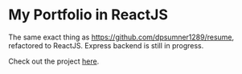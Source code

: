 # My Portfolio in ReactJS

The same exact thing as <a href="https://github.com/dpsumner1289/resume" target="_blank">https://github.com/dpsumner1289/resume</a>, refactored to ReactJS. Express backend is still in progress.

Check out the project <a href="https://douglassumner.com/" target="_blank">here</a>.
